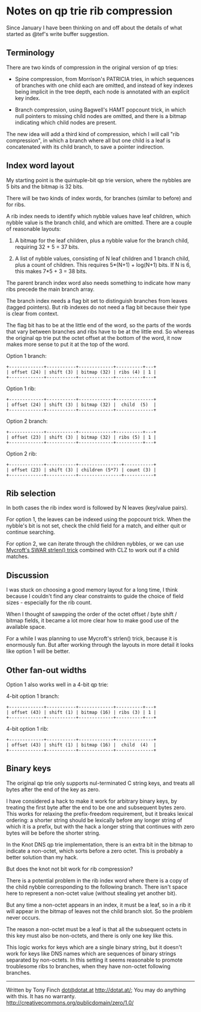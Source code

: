 Notes on qp trie rib compression
================================

Since January I have been thinking on and off about the details of
what started as @tef's write buffer suggestion.


Terminology
-----------

There are two kinds of compression in the original version of qp tries:

* Spine compression, from Morrison's PATRICIA tries, in which
  sequences of branches with one child each are omitted, and instead
  of key indexes being implicit in the tree depth, each node is
  annotated with an explicit key index.

* Branch compression, using Bagwell's HAMT popcount trick, in which
  null pointers to missing child nodes are omitted, and there is a
  bitmap indicating which child nodes are present.

The new idea will add a third kind of compression, which I will call
"rib compression", in which a branch where all but one child is a leaf
is concatenated with its child branch, to save a pointer indirection.


Index word layout
-----------------

My starting point is the quintuple-bit qp trie version, where the
nybbles are 5 bits and the bitmap is 32 bits.

There will be two kinds of index words, for branches (similar to
before) and for ribs.

A rib index needs to identify which nybble values have leaf children,
which nybble value is the branch child, and which are omitted. There
are a couple of reasonable layouts:

1. A bitmap for the leaf children, plus a nybble value for the branch
   child, requiring 32 + 5 = 37 bits.

2. A list of nybble values, consisting of N leaf children and 1 branch
   child, plus a count of children. This requires 5*(N+1) + log(N+1)
   bits. If N is 6, this makes 7*5 + 3 = 38 bits.

The parent branch index word also needs something to indicate how many
ribs precede the main branch array.

The branch index needs a flag bit set to distinguish branches from
leaves (tagged pointers). But rib indexes do not need a flag bit
because their type is clear from context.

The flag bit has to be at the little end of the word, so the parts of
the words that vary between branches and ribs have to be at the little
end. So whereas the original qp trie put the octet offset at the
bottom of the word, it now makes more sense to put it at the top of
the word.

Option 1 branch:

    +-------------+-----------+-------------+----------+---+
    | offset (24) | shift (3) | bitmap (32) | ribs (4) | 1 |
    +-------------+-----------+-------------+----------+---+

Option 1 rib:

    +-------------+-----------+-------------+--------------+
    | offset (24) | shift (3) | bitmap (32) |  child  (5)  |
    +-------------+-----------+-------------+--------------+

Option 2 branch:

    +-------------+-----------+-------------+----------+---+
    | offset (23) | shift (3) | bitmap (32) | ribs (5) | 1 |
    +-------------+-----------+-------------+----------+---+

Option 2 rib:

    +-------------+-----------+----------------+-----------+
    | offset (23) | shift (3) | children (5*7) | count (3) |
    +-------------+-----------+----------------+-----------+


Rib selection
-------------

In both cases the rib index word is followed by N leaves (key/value
pairs).

For option 1, the leaves can be indexed using the popcount trick. When
the nybble's bit is not set, check the child field for a match, and
either quit or continue searching.

For option 2, we can iterate through the children nybbles, or we can use
[Mycroft's SWAR strlen() trick](https://www.cl.cam.ac.uk/~am21/progtricks.html)
combined with CLZ to work out if a child matches.


Discussion
----------

I was stuck on choosing a good memory layout for a long time, I think
because I couldn't find any clear constraints to guide the choice of
field sizes - especially for the rib count.

When I thought of sawpping the order of the octet offset / byte shift
/ bitmap fields, it became a lot more clear how to make good use of
the available space.

For a while I was planning to use Mycroft's strlen() trick, because it
is enormously fun. But after working through the layouts in more
detail it looks like option 1 will be better.


Other fan-out widths
--------------------

Option 1 also works well in a 4-bit qp trie:

4-bit option 1 branch:

    +-------------+-----------+-------------+----------+---+
    | offset (43) | shift (1) | bitmap (16) | ribs (3) | 1 |
    +-------------+-----------+-------------+----------+---+

4-bit option 1 rib:

    +-------------+-----------+-------------+--------------+
    | offset (43) | shift (1) | bitmap (16) |  child  (4)  |
    +-------------+-----------+-------------+--------------+


Binary keys
-----------

The original qp trie only supports nul-terminated C string keys, and
treats all bytes after the end of the key as zero.

I have considered a hack to make it work for arbitrary binary keys, by
treating the first byte after the end to be one and subsequent bytes
zero. This works for relaxing the prefix-freedom requirement, but it
breaks lexical ordering: a shorter string should be lexically before
any longer string of which it is a prefix, but with the hack a longer
string that continues with zero bytes will be before the shorter
string.

In the Knot DNS qp trie implementation, there is an extra bit in the
bitmap to indicate a non-octet, which sorts before a zero octet. This
is probably a better solution than my hack.

But does the knot not bit work for rib compression?

There is a potential problem in the rib index word where there is a
copy of the child nybble corresponding to the following branch. There
isn't space here to represent a non-octet value (without stealing yet
another bit).

But any time a non-octet appears in an index, it must be a leaf, so in
a rib it will appear in the bitmap of leaves not the child branch
slot. So the problem never occurs.

The reason a non-octet must be a leaf is that all the subsequent
octets in this key must also be non-octets, and there is only one key
like this.

This logic works for keys which are a single binary string, but it
doesn't work for keys like DNS names which are sequences of binary
strings separated by non-octets. In this setting it seems reasonable
to promote troublesome ribs to branches, when they have non-octet
following branches.


---------------------------------------------------------------------------

Written by Tony Finch <dot@dotat.at> <http://dotat.at/>;
You may do anything with this. It has no warranty.
<http://creativecommons.org/publicdomain/zero/1.0/>
